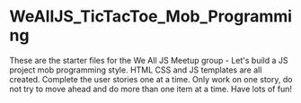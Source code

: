 # WeAllJS_TicTacToe_Mob_Programming

These are the starter files for the We All JS Meetup group - Let's build a JS project mob programming style.
HTML CSS and JS templates are all created. 
Complete the user stories one at a time. Only work on one story, do not try to move ahead and do more than one item at a time.
Have lots of fun!

